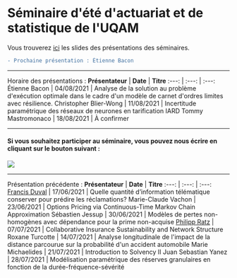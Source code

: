 # Séminaire d'été d'actuariat et de statistique de l'UQAM
Vous trouverez [ici](Slides/) les slides des présentations des séminaires.

```diff
- Prochaine présentation : Étienne Bacon
```

---
Horaire des présentations :
**Présentateur** | **Date** | **Titre**
:---: | :---: | :---:
Étienne Bacon | 04/08/2021 | Analyse de la solution au problème d'exécution optimale dans le cadre d'un modèle de carnet d'ordres limites avec résilience.
Christopher Blier-Wong | 11/08/2021 | Incertitude paramétrique des réseaux de neurones en tarification IARD
Tommy Mastromonaco | 18/08/2021 | À confirmer

--- 

#### Si vous souhaitez participer au séminaire, vous pouvez nous écrire en cliquant sur le bouton suivant : 
<a href="mailto:gabriel.morin1109@outlook.com?
         cc=michaelides.marie@courrier.uqam.ca, guerin.helene@uqam.ca
         &subject=Participation au Séminaire d'été d'actuariat et de statistique de l'UQAM.
         "><img src="https://img.shields.io/badge/gmail-%23DD0031.svg?&style=for-the-badge&logo=gmail&logoColor=white"/></a>
         
         
<!--- 1. <a href = "Gabriel:gabriel.morin1109@outlook.com">Gabriel Morin</a>;
2. <a href = "Marie_Michaelides:michaelides.marie@courrier.uqam.ca">Marie Michaelides</a>; --->
---

Présentation précédente :
**Présentateur** | **Date** | **Titre**
:---: | :---: | :---:
[Francis Duval](https://github.com/francisduval) | 17/06/2021 | Quelle quantité d’information télématique conserver pour prédire les réclamations?
Marie-Claude Vachon | 23/06/2021 | Options Pricing via Continuous-Time Markov Chain Approximation
Sébastien Jessup | 30/06/2021 | Modèles de pertes non-homogènes avec dépendance pour la prime non-acquise
[Philipp Ratz](https://github.com/phi-ra/collaborative_insurance) | 07/07/2021 | Collaborative Insurance Sustainability and Network Structure
Roxane Turcotte | 14/07/2021 | Analyse longitudinale de l'impact de la distance parcourue sur la probabilité d'un accident automobile
Marie Michaelides | 21/07/2021 | Introduction to Solvency II
Juan Sebastian Yanez | 28/07/2021 | Modélisation paramétrique des réserves granulaires en fonction de la durée-fréquence-sévérité

